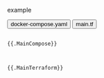 example

<div class="code-container">
  <div class="code-tabs">
    <button class="tab-button active" data-lang="yaml">docker-compose.yaml</button>
    <button class="tab-button" data-lang="c">main.tf</button>
  </div>
  <pre class="code-block language-yaml"><code>
{{.MainCompose}}
  </code></pre>
  <pre class="code-block language-c hidden"><code>
{{.MainTerraform}}
  </code></pre>
</div>